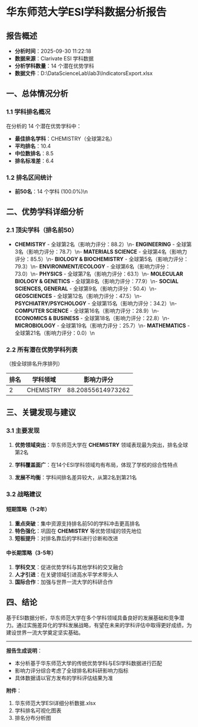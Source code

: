 
# 华东师范大学ESI学科数据分析报告

## 报告概述
- **分析时间**：2025-09-30 11:22:18
- **数据来源**：Clarivate ESI 学科数据
- **分析学科数量**：14 个潜在优势学科
- **数据文件**：D:\DataScienceLab\lab3\IndicatorsExport.xlsx

## 一、总体情况分析

### 1.1 学科排名概况
在分析的 14 个潜在优势学科中：

- **最佳排名学科**：CHEMISTRY（全球第2名）
- **平均排名**：10.4
- **中位数排名**：8.5
- **排名标准差**：6.4

### 1.2 排名区间统计
- **前50名**：14 个学科 (100.0%)\n
## 二、优势学科详细分析

### 2.1 顶尖学科（排名前50）
- **CHEMISTRY** - 全球第2名（影响力评分：88.2）\n- **ENGINEERING** - 全球第3名（影响力评分：78.7）\n- **MATERIALS SCIENCE** - 全球第4名（影响力评分：85.5）\n- **BIOLOGY & BIOCHEMISTRY** - 全球第5名（影响力评分：79.3）\n- **ENVIRONMENT/ECOLOGY** - 全球第6名（影响力评分：73.0）\n- **PHYSICS** - 全球第7名（影响力评分：63.1）\n- **MOLECULAR BIOLOGY & GENETICS** - 全球第8名（影响力评分：77.9）\n- **SOCIAL SCIENCES, GENERAL** - 全球第9名（影响力评分：50.4）\n- **GEOSCIENCES** - 全球第12名（影响力评分：47.5）\n- **PSYCHIATRY/PSYCHOLOGY** - 全球第15名（影响力评分：34.2）\n- **COMPUTER SCIENCE** - 全球第16名（影响力评分：28.9）\n- **ECONOMICS & BUSINESS** - 全球第18名（影响力评分：22.8）\n- **MICROBIOLOGY** - 全球第19名（影响力评分：25.7）\n- **MATHEMATICS** - 全球第21名（影响力评分：0.0）\n
### 2.2 所有潜在优势学科列表
（按全球排名升序排列）

| 排名 | 学科领域 | 影响力评分 |
|------|----------|------------|
| 2 | CHEMISTRY | 88.20855614973262 |\n| 3 | ENGINEERING | 78.72220658598367 |\n| 4 | MATERIALS SCIENCE | 85.50591049817055 |\n| 5 | BIOLOGY & BIOCHEMISTRY | 79.32169997185477 |\n| 6 | ENVIRONMENT/ECOLOGY | 73.017168589924 |\n| 7 | PHYSICS | 63.0629045876724 |\n| 8 | MOLECULAR BIOLOGY & GENETICS | 77.89473684210526 |\n| 9 | SOCIAL SCIENCES, GENERAL | 50.37362792006754 |\n| 12 | GEOSCIENCES | 47.50281452293836 |\n| 15 | PSYCHIATRY/PSYCHOLOGY | 34.15071770334927 |\n| 16 | COMPUTER SCIENCE | 28.875598086124405 |\n| 18 | ECONOMICS & BUSINESS | 22.817337461300312 |\n| 19 | MICROBIOLOGY | 25.65719110610752 |\n| 21 | MATHEMATICS | 0.0 |\n
## 三、关键发现与建议

### 3.1 主要发现

1. **优势领域突出**：华东师范大学在 **CHEMISTRY** 领域表现最为突出，排名全球第2名

2. **学科覆盖面广**：在14个ESI学科领域均有布局，体现了学校的综合性特点

3. **发展不均衡**：学科间排名差异较大，从第2名到第21名

### 3.2 战略建议

#### 短期策略（1-2年）
1. **重点突破**：集中资源支持排名前50的学科冲击更高排名
2. **特色强化**：巩固在 **CHEMISTRY** 等优势领域的领先地位
3. **短板提升**：对排名靠后的学科进行诊断和改进

#### 中长期策略（3-5年）
1. **学科交叉**：促进优势学科与其他学科的交叉融合
2. **人才引进**：在关键领域引进高水平学术带头人
3. **国际合作**：加强与世界一流大学的科研合作

## 四、结论

基于ESI数据分析，华东师范大学在多个学科领域具备良好的发展基础和竞争潜力。通过实施差异化的学科发展战略，有望在未来的学科评估中取得更好成绩，为建设世界一流大学奠定坚实基础。

---

**报告生成说明**：
- 本分析基于华东师范大学的传统优势学科与ESI学科数据进行匹配
- 影响力评分综合考虑了全球排名和科研影响力指标
- 具体数据请以官方发布的学科评估结果为准

**附件**：
1. 华东师范大学ESI详细分析数据.xlsx
2. 学科排名可视化图表
3. 排名分布分析图

